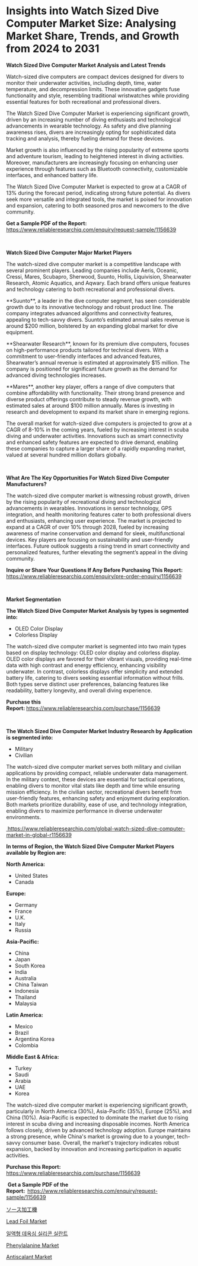 <p><h1>Insights into Watch Sized Dive Computer Market Size: Analysing Market Share, Trends, and Growth from 2024 to 2031</h1></p><p><strong>Watch Sized Dive Computer Market Analysis and Latest Trends</strong></p>
<p><p>Watch-sized dive computers are compact devices designed for divers to monitor their underwater activities, including depth, time, water temperature, and decompression limits. These innovative gadgets fuse functionality and style, resembling traditional wristwatches while providing essential features for both recreational and professional divers. </p><p>The Watch Sized Dive Computer Market is experiencing significant growth, driven by an increasing number of diving enthusiasts and technological advancements in wearable technology. As safety and dive planning awareness rises, divers are increasingly opting for sophisticated data tracking and analysis, thereby fueling demand for these devices. </p><p>Market growth is also influenced by the rising popularity of extreme sports and adventure tourism, leading to heightened interest in diving activities. Moreover, manufacturers are increasingly focusing on enhancing user experience through features such as Bluetooth connectivity, customizable interfaces, and enhanced battery life. </p><p>The Watch Sized Dive Computer Market is expected to grow at a CAGR of 13% during the forecast period, indicating strong future potential. As divers seek more versatile and integrated tools, the market is poised for innovation and expansion, catering to both seasoned pros and newcomers to the dive community.</p></p>
<p><strong>Get a Sample PDF of the Report:&nbsp;</strong> <a href="https://www.reliableresearchiq.com/enquiry/request-sample/1156639">https://www.reliableresearchiq.com/enquiry/request-sample/1156639</a></p>
<p>&nbsp;</p>
<p><strong>Watch Sized Dive Computer Major Market Players</strong></p>
<p><p>The watch-sized dive computer market is a competitive landscape with several prominent players. Leading companies include Aeris, Oceanic, Cressi, Mares, Scubapro, Sherwood, Suunto, Hollis, Liquivision, Shearwater Research, Atomic Aquatics, and Aqwary. Each brand offers unique features and technology catering to both recreational and professional divers.</p><p>**Suunto**, a leader in the dive computer segment, has seen considerable growth due to its innovative technology and robust product line. The company integrates advanced algorithms and connectivity features, appealing to tech-savvy divers. Suunto’s estimated annual sales revenue is around $200 million, bolstered by an expanding global market for dive equipment.</p><p>**Shearwater Research**, known for its premium dive computers, focuses on high-performance products tailored for technical divers. With a commitment to user-friendly interfaces and advanced features, Shearwater’s annual revenue is estimated at approximately $15 million. The company is positioned for significant future growth as the demand for advanced diving technologies increases.</p><p>**Mares**, another key player, offers a range of dive computers that combine affordability with functionality. Their strong brand presence and diverse product offerings contribute to steady revenue growth, with estimated sales at around $100 million annually. Mares is investing in research and development to expand its market share in emerging regions.</p><p>The overall market for watch-sized dive computers is projected to grow at a CAGR of 8-10% in the coming years, fueled by increasing interest in scuba diving and underwater activities. Innovations such as smart connectivity and enhanced safety features are expected to drive demand, enabling these companies to capture a larger share of a rapidly expanding market, valued at several hundred million dollars globally.</p></p>
<p>&nbsp;</p>
<p><strong>What Are The Key Opportunities For Watch Sized Dive Computer Manufacturers?</strong></p>
<p><p>The watch-sized dive computer market is witnessing robust growth, driven by the rising popularity of recreational diving and technological advancements in wearables. Innovations in sensor technology, GPS integration, and health monitoring features cater to both professional divers and enthusiasts, enhancing user experience. The market is projected to expand at a CAGR of over 10% through 2028, fueled by increasing awareness of marine conservation and demand for sleek, multifunctional devices. Key players are focusing on sustainability and user-friendly interfaces. Future outlook suggests a rising trend in smart connectivity and personalized features, further elevating the segment’s appeal in the diving community.</p></p>
<p><strong>Inquire or Share Your Questions If Any Before Purchasing This Report:</strong> <a href="https://www.reliableresearchiq.com/enquiry/pre-order-enquiry/1156639">https://www.reliableresearchiq.com/enquiry/pre-order-enquiry/1156639</a></p>
<p>&nbsp;</p>
<p><strong>Market Segmentation</strong></p>
<p><strong>The Watch Sized Dive Computer Market Analysis by types is segmented into:</strong></p>
<p><ul><li>OLED Color Display</li><li>Colorless Display</li></ul></p>
<p><p>The watch-sized dive computer market is segmented into two main types based on display technology: OLED color display and colorless display. OLED color displays are favored for their vibrant visuals, providing real-time data with high contrast and energy efficiency, enhancing visibility underwater. In contrast, colorless displays offer simplicity and extended battery life, catering to divers seeking essential information without frills. Both types serve distinct user preferences, balancing features like readability, battery longevity, and overall diving experience.</p></p>
<p><strong>Purchase this Report:&nbsp;</strong><a href="https://www.reliableresearchiq.com/purchase/1156639">https://www.reliableresearchiq.com/purchase/1156639</a></p>
<p>&nbsp;</p>
<p><strong>The Watch Sized Dive Computer Market Industry Research by Application is segmented into:</strong></p>
<p><ul><li>Military</li><li>Civilian</li></ul></p>
<p><p>The watch-sized dive computer market serves both military and civilian applications by providing compact, reliable underwater data management. In the military context, these devices are essential for tactical operations, enabling divers to monitor vital stats like depth and time while ensuring mission efficiency. In the civilian sector, recreational divers benefit from user-friendly features, enhancing safety and enjoyment during exploration. Both markets prioritize durability, ease of use, and technology integration, enabling divers to maximize performance in diverse underwater environments.</p></p>
<p><a href="https://www.reliableresearchiq.com/global-watch-sized-dive-computer-market-in-global-r1156639">&nbsp;https://www.reliableresearchiq.com/global-watch-sized-dive-computer-market-in-global-r1156639</a></p>
<p><strong>In terms of Region, the Watch Sized Dive Computer Market Players available by Region are:</strong></p>
<p>
    <p> <strong> North America: </strong>
        <ul>
            <li>United States</li>
            <li>Canada</li>
        </ul>
        </p> 
    <p> <strong> Europe: </strong>
        <ul>
            <li>Germany</li>
            <li>France</li>
            <li>U.K.</li>
            <li>Italy</li>
            <li>Russia</li>
        </ul>
        </p> 
    <p> <strong> Asia-Pacific: </strong>
        <ul>
            <li>China</li>
            <li>Japan</li>
            <li>South Korea</li>
            <li>India</li>
            <li>Australia</li>
            <li>China Taiwan</li>
            <li>Indonesia</li>
            <li>Thailand</li>
            <li>Malaysia</li>
        </ul>
        </p> 
    <p> <strong> Latin America: </strong>
        <ul>
            <li>Mexico</li>
            <li>Brazil</li>
            <li>Argentina Korea</li>
            <li>Colombia</li>
        </ul>
        </p> 
    <p> <strong> Middle East & Africa: </strong>
        <ul>
            <li>Turkey</li>
            <li>Saudi</li>
            <li>Arabia</li>
            <li>UAE</li>
            <li>Korea</li>
        </ul>
    </p>
    </p>
<p><p>The watch-sized dive computer market is experiencing significant growth, particularly in North America (30%), Asia-Pacific (35%), Europe (25%), and China (10%). Asia-Pacific is expected to dominate the market due to rising interest in scuba diving and increasing disposable incomes. North America follows closely, driven by advanced technology adoption. Europe maintains a strong presence, while China's market is growing due to a younger, tech-savvy consumer base. Overall, the market's trajectory indicates robust expansion, backed by innovation and increasing participation in aquatic activities.</p></p>
<p><strong>Purchase this Report: </strong><a href="https://www.reliableresearchiq.com/purchase/1156639">https://www.reliableresearchiq.com/purchase/1156639</a></p>
<p>&nbsp;<strong>Get a Sample PDF of the Report:&nbsp;&nbsp;</strong><a href="https://www.reliableresearchiq.com/enquiry/request-sample/1156639">https://www.reliableresearchiq.com/enquiry/request-sample/1156639</a></p>
<p><strong></strong></p>
<p><p><a href="https://medium.com/@harper17bmoles/sauce-elaboration-machine-market-%E3%81%AE%E3%82%B0%E3%83%AD%E3%83%BC%E3%83%90%E3%83%AB%E5%B8%82%E5%A0%B4%E6%A6%82%E8%A6%81%E3%81%AF-%E4%B8%96%E7%95%8C%E3%81%8A%E3%82%88%E3%81%B3%E4%B8%BB%E8%A6%81%E5%B8%82%E5%A0%B4%E3%81%AB%E3%81%8A%E3%81%91%E3%82%8B%E6%A5%AD%E7%95%8C%E3%81%AB%E5%BD%B1%E9%9F%BF%E3%82%92%E4%B8%8E%E3%81%88%E3%82%8B%E4%B8%BB%E8%A6%81%E3%81%AA%E3%83%88%E3%83%AC%E3%83%B3%E3%83%89%E3%81%AB%E3%81%A4%E3%81%84%E3%81%A6-%E7%8B%AC%E8%87%AA%E3%81%AE%E8%A6%96%E7%82%B9%E3%82%92%E6%8F%90%E4%BE%9B%E3%81%97%E3%81%BE%E3%81%99-5c4b6228af5a">ソース加工機</a></p><p><a href="https://www.linkedin.com/pulse/lead-foil-market-investigation-industry-evolution-forecast-ec6hf?trackingId=dUK7UObETOOY7qGWxpQF9A%3D%3D">Lead Foil Market</a></p><p><a href="https://medium.com/@derrickmafrks96745/one-component-deoxime-silicone-sealant-market-%EC%9D%98-%EA%B8%80%EB%A1%9C%EB%B2%8C-%EC%8B%9C%EC%9E%A5-%EA%B0%9C%EC%9A%94%EB%8A%94-%EC%A0%84-%EC%84%B8%EA%B3%84-%EB%B0%8F-%EC%A3%BC%EC%9A%94-%EC%8B%9C%EC%9E%A5%EC%9D%98-%EC%82%B0%EC%97%85%EC%97%90-%EC%98%81%ED%96%A5%EC%9D%84-%EB%AF%B8%EC%B9%98%EB%8A%94-%EC%A3%BC%EC%9A%94-%ED%8A%B8%EB%A0%8C%EB%93%9C%EC%97%90-%EB%8C%80%ED%95%9C-853a2784d2b2">일액형 데옥심 실리콘 실란트</a></p><p><a href="https://issuu.com/reportprime-2/docs/phenylalanine-market-size-2030.pptx_35b575df1b73ea">Phenylalanine Market</a></p><p><a href="https://www.linkedin.com/pulse/global-antiscalant-market-sector-types-applications-player-gb4sc?trackingId=wQsc1yI%2FR%2FGhLJ4w2IgjfQ%3D%3D">Antiscalant Market</a></p></p>